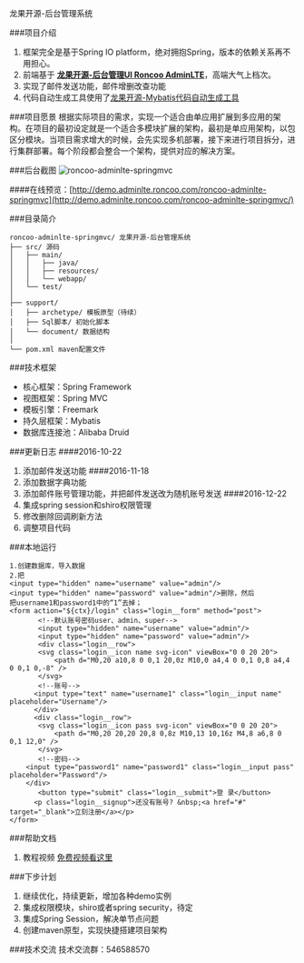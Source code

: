 龙果开源-后台管理系统


###项目介绍
1. 框架完全是基于Spring IO platform，绝对拥抱Spring，版本的依赖关系再不用担心。
2. 前端基于 **[龙果开源-后台管理UI Roncoo AdminLTE](https://github.com/roncoo/roncoo-adminLTE/)**，高端大气上档次。
3. 实现了邮件发送功能，邮件增删改查功能
4. 代码自动生成工具使用了[龙果开源-Mybatis代码自动生成工具](https://github.com/roncoo/roncoo-mybatis-generator)

###项目愿景
根据实际项目的需求，实现一个适合由单应用扩展到多应用的架构。在项目的最初设定就是一个适合多模块扩展的架构，最初是单应用架构，以包区分模块。当项目需求增大的时候，会先实现多机部署，接下来进行项目拆分，进行集群部署。每个阶段都会整合一个架构，提供对应的解决方案。


###后台截图
![roncoo-adminlte-springmvc](http://www.roncoo.com/images/adminlte.png)

####在线预览：[http://demo.adminlte.roncoo.com/roncoo-adminlte-springmvc](http://demo.adminlte.roncoo.com/roncoo-adminlte-springmvc/)

###目录简介
```
roncoo-adminlte-springmvc/ 龙果开源-后台管理系统
├── src/ 源码
│   ├── main/
│   │   ├── java/
│   │   ├── resources/
│   │   └── webapp/
│   └── test/
│
├── support/ 
│   ├── archetype/ 模板原型（待续）
│   ├── Sql脚本/ 初始化脚本
│   └── document/ 数据结构
│
└── pom.xml maven配置文件

```


###技术框架
* 核心框架：Spring Framework
* 视图框架：Spring MVC
* 模板引擎：Freemark
* 持久层框架：Mybatis
* 数据库连接池：Alibaba Druid

###更新日志
####2016-10-22
1. 添加邮件发送功能
####2016-11-18
1. 添加数据字典功能
2. 添加邮件账号管理功能，并把邮件发送改为随机账号发送
####2016-12-22
1. 集成spring session和shiro权限管理
2. 修改删除回调刷新方法
3. 调整项目代码


###本地运行
```
1.创建数据库，导入数据
2.把
<input type="hidden" name="username" value="admin"/>
<input type="hidden" name="password" value="admin"/>删除，然后
把username1和password1中的“1”去掉；
<form action="${ctx}/login" class="login__form" method="post">
	   <!--默认账号密码user、admin、super-->
	   <input type="hidden" name="username" value="admin"/>
	   <input type="hidden" name="password" value="admin"/>
	   <div class="login__row">
	   <svg class="login__icon name svg-icon" viewBox="0 0 20 20">
	       <path d="M0,20 a10,8 0 0,1 20,0z M10,0 a4,4 0 0,1 0,8 a4,4 0 0,1 0,-8" />
	   </svg>
	   <!--账号-->
	  <input type="text" name="username1" class="login__input name" placeholder="Username"/>
	  </div>
	  <div class="login__row">
	   <svg class="login__icon pass svg-icon" viewBox="0 0 20 20">
	       <path d="M0,20 20,20 20,8 0,8z M10,13 10,16z M4,8 a6,8 0 0,1 12,0" />
	   </svg>
	   <!--密码-->
	<input type="password1" name="password1" class="login__input pass" placeholder="Password"/>
	</div>
	   <button type="submit" class="login__submit">登 录</button>
	  <p class="login__signup">还没有账号? &nbsp;<a href="#" target="_blank">立刻注册</a></p>
</form>
```


###帮助文档
1. 教程视频 [免费视频看这里](http://www.roncoo.com/course/view/d33d4b6f515e4ea9abec6454ef13c774)


###下步计划
1. 继续优化，持续更新，增加各种demo实例
2. 集成权限模块，shiro或者spring security，待定
3. 集成Spring Session，解决单节点问题
4. 创建maven原型，实现快捷搭建项目架构


###技术交流
技术交流群：546588570
